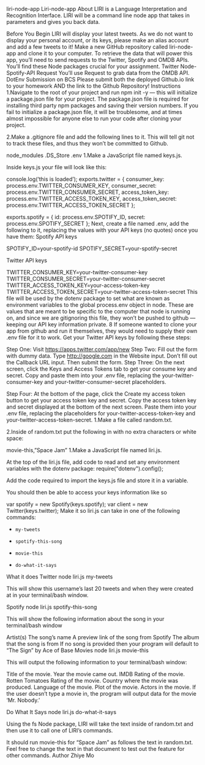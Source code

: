 ﻿liri-node-app
Liri-node-app
About
LIRI is a Language Interpretation and Recognition Interface. LIRI will be a command line node app that takes in parameters and gives you back data.

Before You Begin
LIRI will display your latest tweets. As we do not want to display your personal account, or its keys, please make an alias account and add a few tweets to it!
Make a new GitHub repository called liri-node-app and clone it to your computer.
To retrieve the data that will power this app, you’ll need to send requests to the Twitter, Spotify and OMDB APIs. You’ll find these Node packages crucial for your assignment.
Twitter
Node-Spotify-API
Request
You’ll use Request to grab data from the OMDB API.
DotEnv
Submission on BCS
Please submit both the deployed Github.io link to your homework AND the link to the Github Repository!
Instructions
1.Navigate to the root of your project and run npm init -y — this will initialize a package.json file for your project. The package.json file is required for installing third party npm packages and saving their version numbers. If you fail to initialize a package.json file, it will be troublesome, and at times almost impossible for anyone else to run your code after cloning your project.

2.Make a .gitignore file and add the following lines to it. This will tell git not to track these files, and thus they won’t be committed to Github.

node_modules
.DS_Store
.env
1.Make a JavaScript file named keys.js.

Inside keys.js your file will look like this:

console.log(‘this is loaded’);
exports.twitter = {
  consumer_key: process.env.TWITTER_CONSUMER_KEY,
  consumer_secret: process.env.TWITTER_CONSUMER_SECRET,
  access_token_key: process.env.TWITTER_ACCESS_TOKEN_KEY,
  access_token_secret: process.env.TWITTER_ACCESS_TOKEN_SECRET
};

exports.spotify = {
  id: process.env.SPOTIFY_ID,
  secret: process.env.SPOTIFY_SECRET
};
Next, create a file named .env, add the following to it, replacing the values with your API keys (no quotes) once you have them:
Spotify API keys

SPOTIFY_ID=your-spotify-id
SPOTIFY_SECRET=your-spotify-secret

Twitter API keys

TWITTER_CONSUMER_KEY=your-twitter-consumer-key
TWITTER_CONSUMER_SECRET=your-twitter-consumer-secret
TWITTER_ACCESS_TOKEN_KEY=your-access-token-key
TWITTER_ACCESS_TOKEN_SECRET=your-twitter-access-token-secret
This file will be used by the dotenv package to set what are known as environment variables to the global process.env object in node. These are values that are meant to be specific to the computer that node is running on, and since we are gitignoring this file, they won’t be pushed to github — keeping our API key information private. 8 If someone wanted to clone your app from github and run it themselves, they would need to supply their own .env file for it to work.
Get your Twitter API keys by following these steps:

Step One: Visit https://apps.twitter.com/app/new
Step Two: Fill out the form with dummy data. Type http://google.com in the Website input. Don’t fill out the Callback URL input. Then submit the form.
Step Three: On the next screen, click the Keys and Access Tokens tab to get your consume key and secret.
Copy and paste them into your .env file, replacing the your-twitter-consumer-key and your-twitter-consumer-secret placeholders.

Step Four: At the bottom of the page, click the Create my access token button to get your access token key and secret.
Copy the access token key and secret displayed at the bottom of the next screen. Paste them into your .env file, replacing the placeholders for your-twitter-access-token-key and your-twitter-access-token-secret.
1.Make a file called random.txt.

2.Inside of random.txt put the following in with no extra characters or white space:

movie-this,”Space Jam”
1.Make a JavaScript file named liri.js.

At the top of the liri.js file, add code to read and set any environment variables with the dotenv package:
require("dotenv").config();

Add the code required to import the keys.js file and store it in a variable.

You should then be able to access your keys information like so

  var spotify = new Spotify(keys.spotify);
  var client = new Twitter(keys.twitter);
Make it so liri.js can take in one of the following commands:

* `my-tweets`

* `spotify-this-song`

* `movie-this`

* `do-what-it-says`

What it does
Twitter
node liri.js my-tweets <insert Twitter handle>

This will show this username’s last 20 tweets and when they were created at in your terminal/bash window.

Spotify
node liri.js spotify-this-song <insert song title>

This will show the following information about the song in your terminal/bash window

Artist(s)
The song’s name
A preview link of the song from Spotify
The album that the song is from If no song is provided then your program will default to “The Sign” by Ace of Base
Movies
node liri.js movie-this <insert movie title>

This will output the following information to your terminal/bash window:

Title of the movie.
Year the movie came out.
IMDB Rating of the movie.
Rotten Tomatoes Rating of the movie.
Country where the movie was produced.
Language of the movie.
Plot of the movie.
Actors in the movie.
If the user doesn’t type a movie in, the program will output data for the movie ‘Mr. Nobody.’

Do What It Says
node liri.js do-what-it-says

Using the fs Node package, LIRI will take the text inside of random.txt and then use it to call one of LIRI’s commands.

It should run movie-this for “Space Jam” as follows the text in random.txt.
Feel free to change the text in that document to test out the feature for other commands.
Author Zhiye Mo